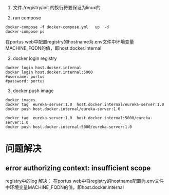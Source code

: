 1. 文件./registry/init 的换行符要保证为linux的

2. run compose
```shell script
docker-compose -f docker-compose.yml   up  -d 
docker-compose ps 

```
在portus web中配置registry的hostname为.env文件中环境变量MACHINE_FQDN的值，即host.docker.internal

2. docker login registry
```shell script
docker login host.docker.internal
docker login host.docker.internal:5000
#username: portus
#password: portus
```


3. docker push image
```shell script
docker images
docker tag  eureka-server:1.0  host.docker.internal/eureka-server:1.0
docker push host.docker.internal/eureka-server:1.0

docker tag  eureka-server:1.0  host.docker.internal:5000/eureka-server:1.0
docker push host.docker.internal:5000/eureka-server:1.0
```

# 问题解决
##  error authorizing context: insufficient scope
registry中的log
解决： 
在portus web中将registry的hostname配置为.env文件中环境变量MACHINE_FQDN的值，即host.docker.internal